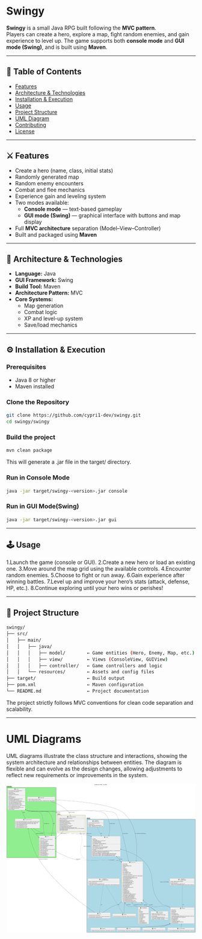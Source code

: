 # Swingy
**Swingy** is a small Java RPG built following the **MVC pattern**.  
Players can create a hero, explore a map, fight random enemies, and gain experience to level up.
The game supports both **console mode** and **GUI mode (Swing)**, and is built using **Maven**.

---

## 📜 Table of Contents

- [Features](#features)  
- [Architecture & Technologies](#architecture--technologies)  
- [Installation & Execution](#installation--execution)  
- [Usage](#usage)  
- [Project Structure](#project-structure)  
- [UML Diagram](#uml-diagram)  
- [Contributing](#contributing)  
- [License](#license)

---

## ⚔️ Features

- Create a hero (name, class, initial stats)  
- Randomly generated map  
- Random enemy encounters  
- Combat and flee mechanics  
- Experience gain and leveling system  
- Two modes available:
  - **Console mode** — text-based gameplay  
  - **GUI mode (Swing)** — graphical interface with buttons and map display  
- Full **MVC architecture** separation (Model–View–Controller)  
- Built and packaged using **Maven**

---

## 🧠 Architecture & Technologies

- **Language:** Java  
- **GUI Framework:** Swing  
- **Build Tool:** Maven  
- **Architecture Pattern:** MVC  
- **Core Systems:**  
  - Map generation  
  - Combat logic  
  - XP and level-up system  
  - Save/load mechanics  

---

## ⚙️ Installation & Execution

### Prerequisites
- Java 8 or higher
- Maven installed

### Clone the Repository
```bash
git clone https://github.com/cypri1-dev/swingy.git
cd swingy/swingy
```

### Build the project
```bash
mvn clean package
```
This will generate a .jar file in the target/ directory.

### Run in Console Mode
```bash
java -jar target/swingy-<version>.jar console
```

### Run in GUI Mode(Swing)
```bash
java -jar target/swingy-<version>.jar gui
```

---

## 🕹️ Usage

1.Launch the game (console or GUI).
2.Create a new hero or load an existing one.
3.Move around the map grid using the available controls.
4.Encounter random enemies.
5.Choose to fight or run away.
6.Gain experience after winning battles.
7.Level up and improve your hero’s stats (attack, defense, HP, etc.).
8.Continue exploring until your hero wins or perishes!

---

## 📁 Project Structure

```bash
swingy/
├── src/
│   ├── main/
│   │   ├── java/
│   │   │   ├── model/        ← Game entities (Hero, Enemy, Map, etc.)
│   │   │   ├── view/         ← Views (ConsoleView, GUIView)
│   │   │   ├── controller/   ← Game controllers and logic
│   │   └── resources/        ← Assets and config files
├── target/                   ← Build output
├── pom.xml                   ← Maven configuration
└── README.md                 ← Project documentation
```
The project strictly follows MVC conventions for clean code separation and scalability.

---

# UML Diagrams

UML diagrams illustrate the class structure and interactions, showing the system architecture and relationships between entities. The diagram is flexible and can evolve as the design changes, allowing adjustments to reflect new requirements or improvements in the system.

![UML Diagram](diagrammUML.png)
